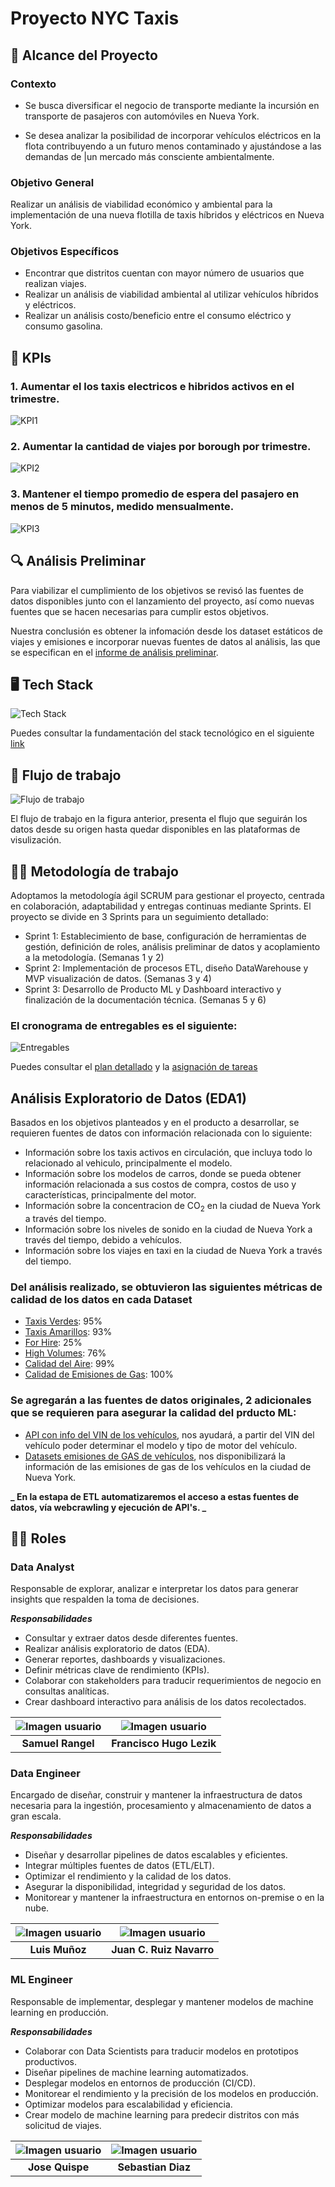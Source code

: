 # Proyecto NYC Taxis

## 📜 Alcance del Proyecto

### Contexto

- Se busca diversificar el negocio de transporte mediante la incursión en transporte de pasajeros con automóviles en Nueva York.

- Se desea analizar la posibilidad de incorporar vehículos eléctricos en la flota contribuyendo a un futuro menos contaminado y ajustándose a las demandas de |un mercado más consciente ambientalmente.

### Objetivo General

Realizar un análisis de viabilidad económico y ambiental para la implementación de una nueva flotilla de taxis híbridos y eléctricos en Nueva York.

### Objetivos Específicos

- Encontrar que distritos cuentan con mayor número de usuarios que realizan viajes.
- Realizar un análisis de viabilidad ambiental al utilizar vehículos híbridos y eléctricos.
- Realizar un análisis costo/beneficio entre el consumo eléctrico y consumo gasolina.

## 🎯 KPIs

### 1. Aumentar el los taxis electricos e hibridos activos en el trimestre.

![KPI1](/assets/img/KPI1.jpg)

### 2. Aumentar la cantidad de viajes por borough por trimestre.

![KPI2](/assets/img/KPI2.jpg)

### 3. Mantener el tiempo promedio de espera del pasajero en menos de 5 minutos, medido mensualmente.

![KPI3](/assets/img/KPI3.jpg)

## 🔍 Análisis Preliminar

Para viabilizar el cumplimiento de los objetivos se revisó las fuentes de datos disponibles junto con el lanzamiento del proyecto, así como nuevas fuentes que se hacen necesarias para cumplir estos objetivos.

Nuestra conclusión es obtener la infomación desde los dataset estáticos de viajes y emisiones e incorporar nuevas fuentes de datos al análisis, las que se especifican en el [informe de análisis preliminar](/EDA/Análisis%20Preliminar.md).

## 🖥️ Tech Stack

![Tech Stack](/assets/img/nyc_taxi_tech_stack.jpg)

Puedes consultar la fundamentación del stack tecnológico en el siguiente [link](/TECH-STACK/README.md)

## 📄 Flujo de trabajo

![Flujo de trabajo](/assets/img/nyc_taxi_data_flow.jpg)

El flujo de trabajo en la figura anterior, presenta el flujo que seguirán los datos desde su origen hasta quedar disponibles en las plataformas de visulización.

## 🧑‍💻 Metodología de trabajo

Adoptamos la metodología ágil SCRUM para gestionar el proyecto, centrada en colaboración, adaptabilidad y entregas continuas mediante Sprints. El proyecto se divide en 3 Sprints para un seguimiento detallado:

- Sprint 1: Establecimiento de base, configuración de herramientas de gestión, definición de roles, análisis preliminar de datos y acoplamiento a la metodología. (Semanas 1 y 2)
- Sprint 2: Implementación de procesos ETL, diseño DataWarehouse y MVP visualización de datos. (Semanas 3 y 4)
- Sprint 3: Desarrollo de Producto ML y Dashboard interactivo y finalización de la documentación técnica. (Semanas 5 y 6)

### El cronograma de entregables es el siguiente:

![Entregables](/assets/img/cronograma_entregables.jpg)

Puedes consultar el [plan detallado](https://github.com/users/lmunozm1702/projects/12/views/4) y la [asignación de tareas](https://github.com/users/lmunozm1702/projects/12/views/1)

## Análisis Exploratorio de Datos (EDA1)

Basados en los objetivos planteados y en el producto a desarrollar, se requieren fuentes de datos con información relacionada con lo siguiente:

- Información sobre los taxis activos en circulación, que incluya todo lo relacionado al vehiculo, principalmente el modelo.
- Información sobre los modelos de carros, donde se pueda obtener información relacionada a sus costos de compra, costos de uso y características, principalmente del motor.
- Información sobre la concentracion de $\text{CO}_2$ en la ciudad de Nueva York a través del tiempo.
- Información sobre los niveles de sonido en la ciudad de Nueva York a través del tiempo, debido a vehículos.
- Información sobre los viajes en taxi en la ciudad de Nueva York a través del tiempo.

### Del análisis realizado, se obtuvieron las siguientes métricas de calidad de los datos en cada Dataset

- [Taxis Verdes](/EDA/EDA%20green_tripdata_09_2024.ipynb): 95%
- [Taxis Amarillos](/EDA/EDA%20yellow_tripdata_09_2024.ipynb): 93%
- [For Hire](/EDA/EDA%20For-Hire_tripdata_09_2024.ipynb): 25%
- [High Volumes](/EDA/EDA%20High_Volumes_09_2024.ipynb): 76%
- [Calidad del Aire](/EDA/EDA-Calidad_de_Air_Quality.ipynb): 99%
- [Calidad de Emisiones de Gas](/EDA/EDA-Calidad_de_Gas_Emissions.ipynb): 100%

### Se agregarán a las fuentes de datos originales, 2 adicionales que se requieren para asegurar la calidad del prducto ML:

- [API con info del VIN de los vehículos](https://vpic.nhtsa.dot.gov/api/), nos ayudará, a partir del VIN del vehículo poder determinar el modelo y tipo de motor del vehículo.
- [Datasets emisiones de GAS de vehículos](https://data.cityofnewyork.us/Environment/NYC-Greenhouse-Gas-Emissions-Inventory/wq7q-htne/about_data), nos disponibilizará la información de las emisiones de gas de los vehículos en la ciudad de Nueva York.

**_ En la estapa de ETL automatizaremos el acceso a estas fuentes de datos, vía webcrawling y ejecución de API's. _**

## 👨‍🔬 Roles

### Data Analyst

Responsable de explorar, analizar e interpretar los datos para generar insights que respalden la toma de decisiones.

**_Responsabilidades_**

- Consultar y extraer datos desde diferentes fuentes.
- Realizar análisis exploratorio de datos (EDA).
- Generar reportes, dashboards y visualizaciones.
- Definir métricas clave de rendimiento (KPIs).
- Colaborar con stakeholders para traducir requerimientos de negocio en consultas analíticas.
- Crear dashboard interactivo para análisis de los datos recolectados.

| ![Imagen usuario](assets/img/user-image.png) | ![Imagen usuario](assets/img/user-image.png) |
| :------------------------------------------: | :------------------------------------------: |
|              **Samuel Rangel**               |           **Francisco Hugo Lezik**           |

### Data Engineer

Encargado de diseñar, construir y mantener la infraestructura de datos necesaria para la ingestión, procesamiento y almacenamiento de datos a gran escala.

**_Responsabilidades_**

- Diseñar y desarrollar pipelines de datos escalables y eficientes.
- Integrar múltiples fuentes de datos (ETL/ELT).
- Optimizar el rendimiento y la calidad de los datos.
- Asegurar la disponibilidad, integridad y seguridad de los datos.
- Monitorear y mantener la infraestructura en entornos on-premise o en la nube.

| ![Imagen usuario](assets/img/user-image.png) | ![Imagen usuario](assets/img/user-image.png) |
| :------------------------------------------: | :------------------------------------------: |
|                **Luis Muñoz**                |           **Juan C. Ruiz Navarro**           |

### ML Engineer

Responsable de implementar, desplegar y mantener modelos de machine learning en producción.

**_Responsabilidades_**

- Colaborar con Data Scientists para traducir modelos en prototipos productivos.
- Diseñar pipelines de machine learning automatizados.
- Desplegar modelos en entornos de producción (CI/CD).
- Monitorear el rendimiento y la precisión de los modelos en producción.
- Optimizar modelos para escalabilidad y eficiencia.
- Crear modelo de machine learning para predecir distritos con más solicitud de viajes.

| ![Imagen usuario](assets/img/user-image.png) | ![Imagen usuario](assets/img/user-image.png) |
| :------------------------------------------: | :------------------------------------------: |
|               **Jose Quispe**                |              **Sebastian Diaz**              |
